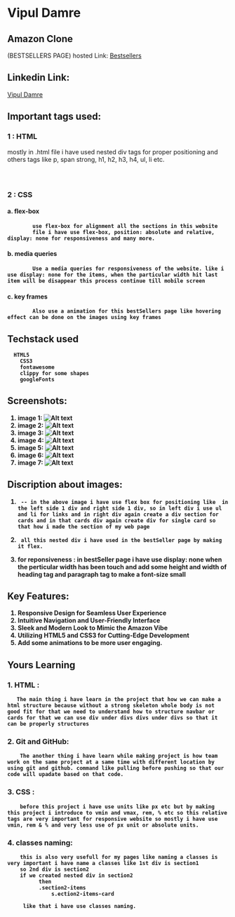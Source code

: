 <!-- Name  -->
# Vipul Damre

## Amazon Clone
 (BESTSELLERS PAGE) hosted Link: [Bestsellers](https://alex21c.github.io/AmazonClone/bestSellers/index.html)

## Linkedin Link: 
[Vipul Damre](https://www.linkedin.com/in/vipul-damre-2237241a7/)



## Important tags used:
  ### 1 : HTML
  mostly in .html file i have used nested div tags for proper positioning and others tags like  p, span strong, h1, h2, h3, h4, ul, li etc.
  <p>
  <span>
  <strong>
  <h1><h2><h3><h4>
  <div>
  <img>

  ### 2 : CSS
  ####      a. flex-box
            use flex-box for alignment all the sections in this website
            file i have use flex-box, position: absolute and relative, display: none for responsiveness and many more.

  ####      b. media queries 
            Use a media queries for responsiveness of the website. like i use display: none for the items, when the particular width hit last item will be disappear this process continue till mobile screen 

 ####       c.  key frames
            Also use a animation for this bestSellers page like hovering effect can be done on the images using key frames 

## Techstack used 
	  HTML5
        CSS3
        fontawesome
        clippy for some shapes
        googleFonts


##  Screenshots:

   1. image 1:  ![Alt text](../images/image1.png)
   2. image 2:  ![Alt text](../images/image2.png)
   3. image 3:  ![Alt text](../images/image3.png)
   4. image 4:  ![Alt text](../images/image4.png) 
   5. image 5:  ![Alt text](../images/image5.png) 
   6. image 6:  ![Alt text](../images/image6.png) 
   7. image 7:  ![Alt text](../images/image7.png)



## Discription about images: 

1.      -- in the above image i have use flex box for positioning like  in the left side 1 div and right side 1 div, so in left div i use ul and li for links and in right div again create a div section for cards and in that cards div again create div for single card so that how i made the section of my web page

2.      all this nested div i have used in the bestSeller page by making it flex.

3.   for reponsiveness : in bestSeller page i have use display: none when the perticular width has been touch and add some height and width of heading tag and paragraph tag to make a font-size small


## Key Features: 

   1.  Responsive Design for Seamless User Experience
   2.  Intuitive Navigation and User-Friendly Interface
   3.  Sleek and Modern Look to Mimic the Amazon Vibe
   4.  Utilizing HTML5 and CSS3 for Cutting-Edge Development
   5.  Add some animations to be more user engaging.

##   Yours Learning 

 ### 1.  HTML :
       The main thing i have learn in the project that how we can make a html structure because without a strong skeleton whole body is not good fit for that we need to understand how to structure navbar or cards for that we can use div under divs divs under divs so that it can be properly structures

###  2.  Git and GitHub:
        The another thing i have learn while making project is how team work on the same project at a same time with different location by using git and github. command like pulling before pushing so that our code will upadate based on that code.

###  3.  CSS :
        before this project i have use units like px etc but by making this project i introduce to vmin and vmax, rem, % etc so this relative tags are very important for responsive website so mostly i have use vmin, rem & % and very less use of px unit or absolute units.

###  4. classes naming: 
        this is also very usefull for my pages like naming a classes is very important i have name a classes like 1st div is section1
        so 2nd div is section2
        if we created nested div in section2
              then
              .section2-items
                  s.ection2-items-card

         like that i have use classes naming.

